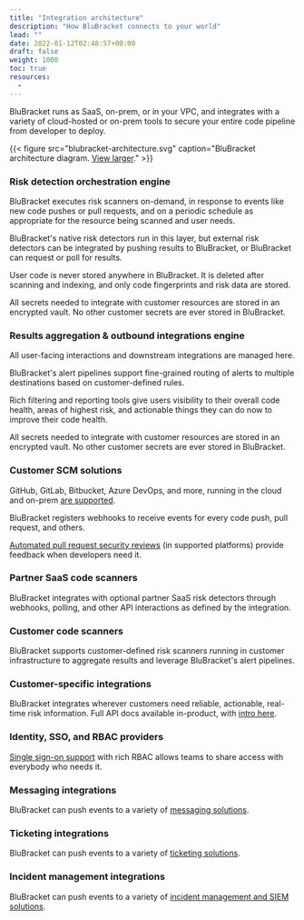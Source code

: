 ```yaml
---
title: "Integration architecture"
description: "How BluBracket connects to your world"
lead: ""
date: 2022-01-12T02:48:57+00:00
draft: false
weight: 1000
toc: true
resources:
  - 
---
```


BluBracket runs as SaaS, on-prem, or in your VPC, and integrates with a variety of cloud-hosted or on-prem tools to secure your entire code pipeline from developer to deploy.

{{< figure src="blubracket-architecture.svg" caption="BluBracket architecture diagram. [View larger](/how-to/architecture/blubracket-architecture.svg)." >}}

### Risk detection orchestration engine

BluBracket executes risk scanners on-demand, in response to events like new code pushes or pull requests, and on a periodic schedule as appropriate for the resource being scanned and user needs.

BluBracket's native risk detectors run in this layer, but external risk detectors can be integrated by pushing results to BluBracket, or BluBracket can request or poll for results.

User code is never stored anywhere in BluBracket. It is deleted after scanning and indexing, and only code fingerprints and risk data are stored.

All secrets needed to integrate with customer resources are stored in an encrypted vault. No other customer secrets are ever stored in BluBracket.

### Results aggregation & outbound integrations engine

All user-facing interactions and downstream integrations are managed here.

BluBracket's alert pipelines support fine-grained routing of alerts to multiple destinations based on customer-defined rules.

Rich filtering and reporting tools give users visibility to their overall code health, areas of highest risk, and actionable things they can do now to improve their code health.

All secrets needed to integrate with customer resources are stored in an encrypted vault. No other customer secrets are ever stored in BluBracket.

### Customer SCM solutions

GitHub, GitLab, Bitbucket, Azure DevOps, and more, running in the cloud and on-prem [are supported](/intro/integrations/#code-servers).

BluBracket registers webhooks to receive events for every code push, pull request, and others.

[Automated pull request security reviews](/intro/integrations/#ci-servers) (in supported platforms) provide feedback when developers need it.

### Partner SaaS code scanners

BluBracket integrates with optional partner SaaS risk detectors through webhooks, polling, and other API interactions as defined by the integration.

### Customer code scanners

BluBracket supports customer-defined risk scanners running in customer infrastructure to aggregate results and leverage BluBracket's alert pipelines.

### Customer-specific integrations

BluBracket integrates wherever customers need reliable, actionable, real-time risk information. Full API docs available in-product, with [intro here](/api/intro-auth-keys/).

### Identity, SSO, and RBAC providers

[Single sign-on support](/intro/integrations/#identity-authentication-and-authorization) with rich RBAC allows teams to share access with everybody who needs it.

### Messaging integrations

BluBracket can push events to a variety of [messaging solutions](/intro/integrations/#messaging).

### Ticketing integrations

BluBracket can push events to a variety of [ticketing solutions](/intro/integrations/#ticketing--incident-management).

### Incident management integrations

BluBracket can push events to a variety of [incident management and SIEM solutions](/intro/integrations/#ticketing--incident-management).
